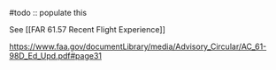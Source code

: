 #todo :: populate this

See [[FAR 61.57 Recent Flight Experience]]

https://www.faa.gov/documentLibrary/media/Advisory_Circular/AC_61-98D_Ed_Upd.pdf#page31